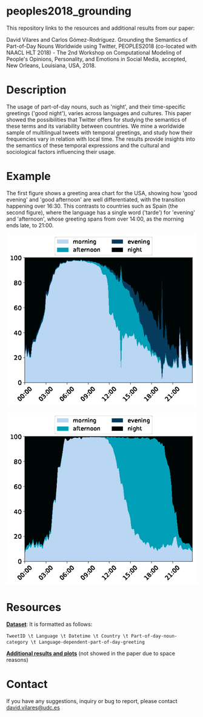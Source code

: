 # peoples2018_grounding


This repository links to the resources and additional results from our paper:

David Vilares and Carlos Gómez-Rodríguez. Grounding the Semantics of Part-of-Day Nouns Worldwide using Twitter,
PEOPLES2018 (co-located with NAACL HLT 2018) - The 2nd Workshop on Computational Modeling of People's Opinions, Personality, and Emotions in Social Media, accepted, New Orleans, Louisiana, USA, 2018.

# Description

The usage of part-of-day nouns, such as 'night', and their time-specific greetings ('good night'), varies across languages and cultures. This paper showed the possibilities that Twitter offers for studying the semantics of these terms and its variability between countries. We mine a worldwide sample of multilingual tweets with temporal greetings, and study how their frequencies vary in relation with local time. The results provide insights into the semantics of these temporal expressions and the cultural and sociological factors influencing their usage.

# Example

The first figure shows a greeting area chart for the USA, showing how 'good evening' and 'good afternoon' are well differentiated, with the transition happening over 16:30. This contrasts to countries such as Spain (the second figure), where the language has a single word ('tarde') for 'evening' and 'afternoon', whose greeting spans from over 14:00, as the morning ends late, to 21:00. 

![usa-en-energy](sample-images/energy_greetings_usa_en.png "Energy chart for Part-of-Day nouns in the United States (English)")

![spain-es-energy](sample-images/energy_greetings_spain_es.png "Energy chart for Part-of-Day nouns in Spain (Spanish)")

# Resources

**[Dataset](https://drive.google.com/file/d/1p8Y1bJb_NXcM6RJuQN0dUUCMZhnIyItn/view?usp=sharing)**: It is formatted as follows:

	TweetID \t Language \t Datetime \t Country \t Part-of-day-noun-category \t Language-dependent-part-of-day-greeting
   
**[Additional results and plots](https://drive.google.com/file/d/1p8Y1bJb_NXcM6RJuQN0dUUCMZhnIyItn/view?usp=sharing)** (not showed in the paper due to space reasons) 


# Contact

If you have any suggestions, inquiry or bug to report, please contact david.vilares@udc.es
